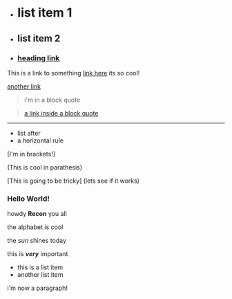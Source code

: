 - # list item 1
- ## list item 2
- ### [heading link](https://www.google.com)

This is a link to something [link here](https://www.google.com) its so cool!

[another link](https://www.google.com)


> i'm in a block quote

> [a link inside a block quote](https://www.google.com)


---

- list after 
- a horizontal rule

[I'm in brackets!]

(This is cool in parathesis)

[This is going to be tricky] (lets see if it works)

### Hello World!

howdy **Recon** you all

the alphabet is cool

the *sun* shines today

this is ***very*** important

- this is a list item
- another list item

i'm now a paragraph!
